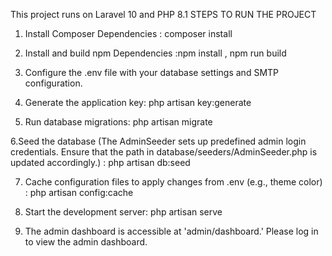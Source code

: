 This project runs on Laravel 10 and PHP 8.1 STEPS TO RUN THE PROJECT

1. Install Composer Dependencies : composer install

2. Install and build npm Dependencies :npm install , npm run build

3. Configure the .env file with your database settings and SMTP configuration.

4. Generate the application key: php artisan key:generate

5. Run database migrations: php artisan migrate

6.Seed the database (The AdminSeeder sets up predefined admin login credentials. Ensure that the path in database/seeders/AdminSeeder.php is updated accordingly.) : php artisan db:seed

7. Cache configuration files to apply changes from .env (e.g., theme color) : php artisan config:cache 

8. Start the development server: php artisan serve

9. The admin dashboard is accessible at 'admin/dashboard.' Please log in to view the admin dashboard.
